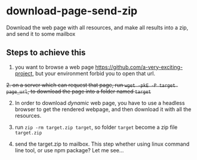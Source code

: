# download-page-send-zip
Download the web page with all resources, and make all results into a zip, and send it to some mailbox


## Steps to achieve this

1. you want to browse a web page https://github.com/a-very-exciting-project, but your environment forbid you to open that url.

~~2. on a server which can request that page, run `wget -pkE -P target page_url`, to download the page into a folder named `target`~~


2. In order to download *dynamic* web page, you have to use a headless browser to get the rendered webpage, and then download it with all the resources.

3. run `zip -rm target.zip target`, so folder `target` become a zip file `target.zip`
4. send the target.zip to mailbox. This step whether using linux command line tool, or use npm package? Let me see...
